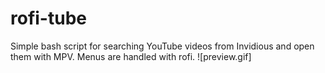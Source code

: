# rofi-tube
Simple bash script for searching YouTube videos from Invidious and open them with MPV. Menus are handled with rofi.
![preview.gif]
